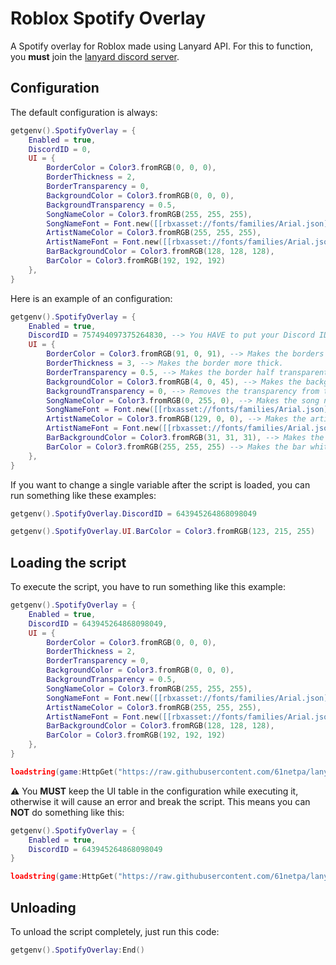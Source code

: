 # Roblox Spotify Overlay

A Spotify overlay for Roblox made using Lanyard API. For this to function, you **must** join the [lanyard discord server](https://discord.gg/lanyard).

## Configuration

The default configuration is always:
```lua
getgenv().SpotifyOverlay = {
    Enabled = true,
    DiscordID = 0,
    UI = {
        BorderColor = Color3.fromRGB(0, 0, 0),
        BorderThickness = 2,
        BorderTransparency = 0,
        BackgroundColor = Color3.fromRGB(0, 0, 0),
        BackgroundTransparency = 0.5,
        SongNameColor = Color3.fromRGB(255, 255, 255),
        SongNameFont = Font.new([[rbxasset://fonts/families/Arial.json]], Enum.FontWeight.Bold, Enum.FontStyle.Normal),
        ArtistNameColor = Color3.fromRGB(255, 255, 255),
        ArtistNameFont = Font.new([[rbxasset://fonts/families/Arial.json]], Enum.FontWeight.Regular, Enum.FontStyle.Normal),
        BarBackgroundColor = Color3.fromRGB(128, 128, 128),
        BarColor = Color3.fromRGB(192, 192, 192)
    },
}
```
Here is an example of an configuration:
```lua
getgenv().SpotifyOverlay = {
    Enabled = true,
    DiscordID = 757494097375264830, --> You HAVE to put your Discord ID in this variable.
    UI = {
        BorderColor = Color3.fromRGB(91, 0, 91), --> Makes the borders purplish.
        BorderThickness = 3, --> Makes the border more thick.
        BorderTransparency = 0.5, --> Makes the border half transparent.
        BackgroundColor = Color3.fromRGB(4, 0, 45), --> Makes the background dark blue.
        BackgroundTransparency = 0, --> Removes the transparency from the background.
        SongNameColor = Color3.fromRGB(0, 255, 0), --> Makes the song name text green.
        SongNameFont = Font.new([[rbxasset://fonts/families/Arial.json]], Enum.FontWeight.Bold, Enum.FontStyle.Normal),
        ArtistNameColor = Color3.fromRGB(129, 0, 0), --> Makes the artist name text dark red.
        ArtistNameFont = Font.new([[rbxasset://fonts/families/Arial.json]], Enum.FontWeight.Regular, Enum.FontStyle.Normal),
        BarBackgroundColor = Color3.fromRGB(31, 31, 31), --> Makes the bar background dark gray.
        BarColor = Color3.fromRGB(255, 255, 255) --> Makes the bar white.
    },
}
```
If you want to change a single variable after the script is loaded, you can run something like these examples:
```lua
getgenv().SpotifyOverlay.DiscordID = 643945264868098049
```
```lua
getgenv().SpotifyOverlay.UI.BarColor = Color3.fromRGB(123, 215, 255)
```
## Loading the script
To execute the script, you have to run something like this example:
```lua
getgenv().SpotifyOverlay = {
    Enabled = true,
    DiscordID = 643945264868098049,
    UI = {
        BorderColor = Color3.fromRGB(0, 0, 0),
        BorderThickness = 2,
        BorderTransparency = 0,
        BackgroundColor = Color3.fromRGB(0, 0, 0),
        BackgroundTransparency = 0.5,
        SongNameColor = Color3.fromRGB(255, 255, 255),
        SongNameFont = Font.new([[rbxasset://fonts/families/Arial.json]], Enum.FontWeight.Bold, Enum.FontStyle.Normal),
        ArtistNameColor = Color3.fromRGB(255, 255, 255),
        ArtistNameFont = Font.new([[rbxasset://fonts/families/Arial.json]], Enum.FontWeight.Regular, Enum.FontStyle.Normal),
        BarBackgroundColor = Color3.fromRGB(128, 128, 128),
        BarColor = Color3.fromRGB(192, 192, 192)
    },
}

loadstring(game:HttpGet("https://raw.githubusercontent.com/61netpa/lanyard-spotify-roblox-overlay/refs/heads/main/main.lua"))()
```
⚠ You **MUST** keep the UI table in the configuration while executing it, otherwise it will cause an error and break the script. This means you can **NOT** do something like this:
```lua
getgenv().SpotifyOverlay = {
    Enabled = true,
    DiscordID = 643945264868098049
}

loadstring(game:HttpGet("https://raw.githubusercontent.com/61netpa/lanyard-spotify-roblox-overlay/refs/heads/main/main.lua"))()
```
## Unloading
To unload the script completely, just run this code:
```lua
getgenv().SpotifyOverlay:End()
```
